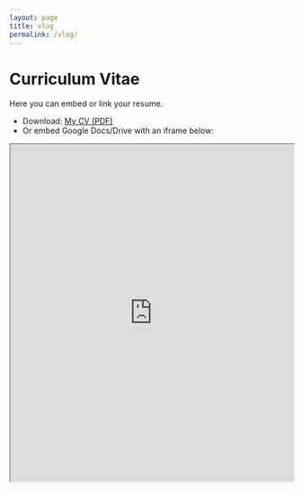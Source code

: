 ```yaml
---
layout: page
title: vlog
permalink: /vlog/
---
```


# Curriculum Vitae

Here you can embed or link your resume.

- Download: [My CV (PDF)](/assets/files/tautvydas_cv.pdf)
- Or embed Google Docs/Drive with an iframe below:

<iframe src="https://docs.google.com/document/d/your_doc_id_here/preview" width="100%" height="600px"></iframe>
